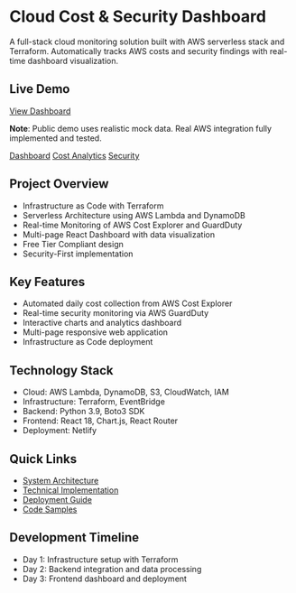 # Cloud Cost & Security Dashboard

A full-stack cloud monitoring solution built with AWS serverless stack and Terraform. Automatically tracks AWS costs and security findings with real-time dashboard visualization.

## Live Demo
[View Dashboard](https://cloud-security-dashboard-pranay.netlify.app/)

**Note**: Public demo uses realistic mock data. Real AWS integration fully implemented and tested.

[Dashboard](./screenshots/dashboard.png)
[Cost Analytics](./screenshots/cost_analytics.png)
[Security](./screenshots/security.png)

## Project Overview
- Infrastructure as Code with Terraform
- Serverless Architecture using AWS Lambda and DynamoDB
- Real-time Monitoring of AWS Cost Explorer and GuardDuty
- Multi-page React Dashboard with data visualization
- Free Tier Compliant design
- Security-First implementation

## Key Features
- Automated daily cost collection from AWS Cost Explorer
- Real-time security monitoring via AWS GuardDuty
- Interactive charts and analytics dashboard
- Multi-page responsive web application
- Infrastructure as Code deployment

## Technology Stack
- Cloud: AWS Lambda, DynamoDB, S3, CloudWatch, IAM
- Infrastructure: Terraform, EventBridge
- Backend: Python 3.9, Boto3 SDK
- Frontend: React 18, Chart.js, React Router
- Deployment: Netlify

## Quick Links
- [System Architecture](ARCHITECTURE.md)
- [Technical Implementation](TECHNICAL_DETAILS.md)
- [Deployment Guide](DEPLOYMENT.md)
- [Code Samples](CODE_SAMPLES.md)

## Development Timeline
- Day 1: Infrastructure setup with Terraform
- Day 2: Backend integration and data processing
- Day 3: Frontend dashboard and deployment
